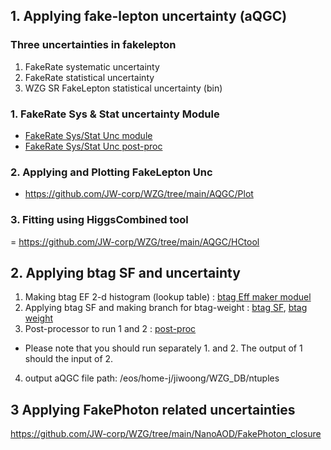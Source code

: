 
## 1. Applying fake-lepton uncertainty (aQGC)

### Three uncertainties in fakelepton 
 1. FakeRate systematic uncertainty
 2. FakeRate statistical uncertainty
 3. WZG SR FakeLepton statistical uncertainty (bin) 

### 1. FakeRate Sys & Stat uncertainty Module
- [FakeRate Sys/Stat Unc module](https://github.com/JW-corp/WZG/blob/main/NanoAOD/local_condor_run/modules/FakeLep_Apply_weight_Template_Module.py)
- [FakeRate Sys/Stat Unc post-proc](https://github.com/JW-corp/WZG/blob/main/NanoAOD/local_condor_run/post_proc/Apply_weight_Template_postproc.py)

### 2. Applying and Plotting FakeLepton Unc
- https://github.com/JW-corp/WZG/tree/main/AQGC/Plot

### 3. Fitting using HiggsCombined tool
= https://github.com/JW-corp/WZG/tree/main/AQGC/HCtool

## 2. Applying btag SF and uncertainty
  1. Making btag EF 2-d histogram (lookup table) : [btag Eff maker moduel](https://github.com/JW-corp/WZG/blob/main/NanoAOD/local_condor_run/modules/btagEffProducer.py)
  2. Applying btag SF and making branch for btag-weight : [btag SF](https://github.com/JW-corp/WZG/blob/main/NanoAOD/local_condor_run/modules/btagSFProducer.py), [btag weight](https://github.com/JW-corp/WZG/blob/main/NanoAOD/local_condor_run/modules/btagWeightProducer_1a.py)
  3. Post-processor to run 1 and 2 : [post-proc](https://github.com/JW-corp/WZG/blob/main/NanoAOD/local_condor_run/post_proc/WZG_postproc.py)
  - Please note that you should run separately 1. and 2. The output of 1 should the input of 2.
  4. output aQGC file path: /eos/home-j/jiwoong/WZG_DB/ntuples

## 3 Applying FakePhoton related uncertainties
https://github.com/JW-corp/WZG/tree/main/NanoAOD/FakePhoton_closure
